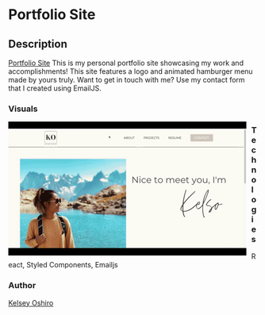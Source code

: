 # Portfolio Site

## Description
<a href="https://kelseyoshiro.com/">Portfolio Site</a>
This is my personal portfolio site showcasing my work and accomplishments! This site features a logo and animated hamburger menu made by yours truly.  Want to get in touch with me? Use my contact form that I created using EmailJS.

### Visuals
<img src="https://github.com/kelseymosh/portfolio-site/blob/main/src/components/Gifs/Portfolio.gif"
     alt="Portfolio Site gif"
     style="float: left; margin-right: 10px;" />


### Technologies

React, Styled Components, Emailjs


### Author
<a href="https://github.com/kelseymosh"> Kelsey Oshiro</a>


